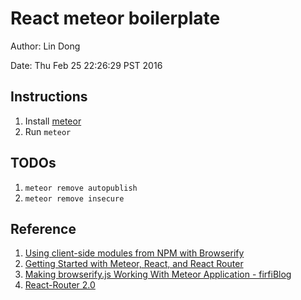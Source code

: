 # React meteor boilerplate
Author: Lin Dong

Date: Thu Feb 25 22:26:29 PST 2016
## Instructions

1. Install [meteor](http://meteor.com)
2. Run `meteor`

## TODOs

1. `meteor remove autopublish`
2. `meteor remove insecure`

## Reference
1. [Using client-side modules from NPM with Browserify](https://react-in-meteor.readthedocs.org/en/latest/client-npm/)
2. [Getting Started with Meteor, React, and React Router](https://alexgaribay.com/2015/07/06/getting-started-with-meteor-react-and-react-router/)
3. [Making browserify.js Working With Meteor Application - firfiBlog](http://www.loskutoff.com/blog/making-browserify-dot-js-working-with-meteor-application/)
4. [React-Router 2.0](https://github.com/reactjs/react-router/blob/master/docs/Introduction.md)
